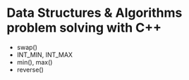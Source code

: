 # Data Structures & Algorithms problem solving with C++
- swap()
- INT_MIN, INT_MAX
- min(), max()
- reverse()
